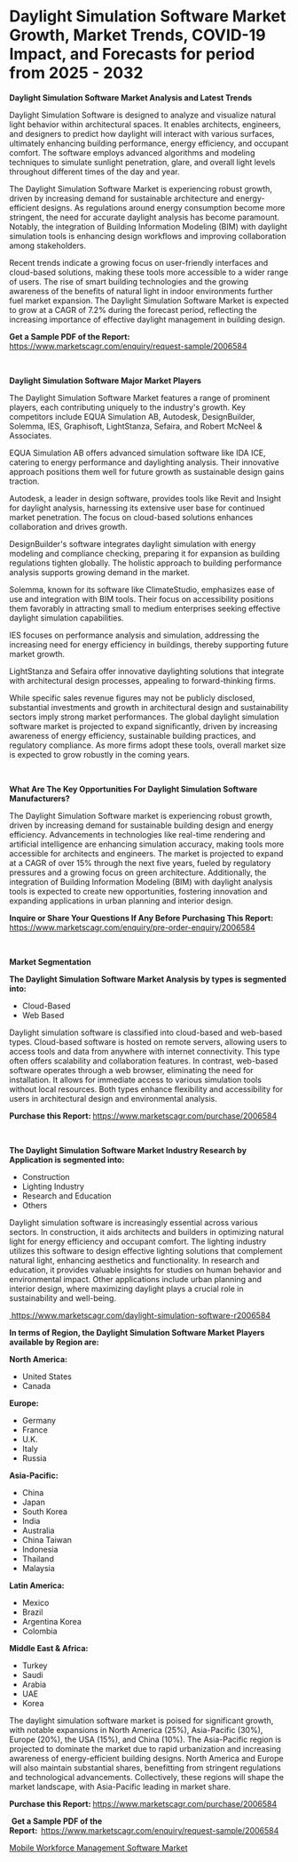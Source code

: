 <p><h1>Daylight Simulation Software Market Growth, Market Trends, COVID-19 Impact, and Forecasts for period from 2025 - 2032</h1></p><p><strong>Daylight Simulation Software Market Analysis and Latest Trends</strong></p>
<p><p>Daylight Simulation Software is designed to analyze and visualize natural light behavior within architectural spaces. It enables architects, engineers, and designers to predict how daylight will interact with various surfaces, ultimately enhancing building performance, energy efficiency, and occupant comfort. The software employs advanced algorithms and modeling techniques to simulate sunlight penetration, glare, and overall light levels throughout different times of the day and year.</p><p>The Daylight Simulation Software Market is experiencing robust growth, driven by increasing demand for sustainable architecture and energy-efficient designs. As regulations around energy consumption become more stringent, the need for accurate daylight analysis has become paramount. Notably, the integration of Building Information Modeling (BIM) with daylight simulation tools is enhancing design workflows and improving collaboration among stakeholders.</p><p>Recent trends indicate a growing focus on user-friendly interfaces and cloud-based solutions, making these tools more accessible to a wider range of users. The rise of smart building technologies and the growing awareness of the benefits of natural light in indoor environments further fuel market expansion. The Daylight Simulation Software Market is expected to grow at a CAGR of 7.2% during the forecast period, reflecting the increasing importance of effective daylight management in building design.</p></p>
<p><strong>Get a Sample PDF of the Report:&nbsp;</strong> <a href="https://www.marketscagr.com/enquiry/request-sample/2006584?utm_campaign=3018&utm_medium=2&utm_source=Github&utm_content=ia&utm_term=10032025&utm_id=daylight-simulation-software">https://www.marketscagr.com/enquiry/request-sample/2006584</a></p>
<p>&nbsp;</p>
<p><strong>Daylight Simulation Software Major Market Players</strong></p>
<p><p>The Daylight Simulation Software Market features a range of prominent players, each contributing uniquely to the industry's growth. Key competitors include EQUA Simulation AB, Autodesk, DesignBuilder, Solemma, IES, Graphisoft, LightStanza, Sefaira, and Robert McNeel & Associates. </p><p>EQUA Simulation AB offers advanced simulation software like IDA ICE, catering to energy performance and daylighting analysis. Their innovative approach positions them well for future growth as sustainable design gains traction.</p><p>Autodesk, a leader in design software, provides tools like Revit and Insight for daylight analysis, harnessing its extensive user base for continued market penetration. The focus on cloud-based solutions enhances collaboration and drives growth.</p><p>DesignBuilder's software integrates daylight simulation with energy modeling and compliance checking, preparing it for expansion as building regulations tighten globally. The holistic approach to building performance analysis supports growing demand in the market.</p><p>Solemma, known for its software like ClimateStudio, emphasizes ease of use and integration with BIM tools. Their focus on accessibility positions them favorably in attracting small to medium enterprises seeking effective daylight simulation capabilities.</p><p>IES focuses on performance analysis and simulation, addressing the increasing need for energy efficiency in buildings, thereby supporting future market growth.</p><p>LightStanza and Sefaira offer innovative daylighting solutions that integrate with architectural design processes, appealing to forward-thinking firms.</p><p>While specific sales revenue figures may not be publicly disclosed, substantial investments and growth in architectural design and sustainability sectors imply strong market performances. The global daylight simulation software market is projected to expand significantly, driven by increasing awareness of energy efficiency, sustainable building practices, and regulatory compliance. As more firms adopt these tools, overall market size is expected to grow robustly in the coming years.</p></p>
<p>&nbsp;</p>
<p><strong>What Are The Key Opportunities For Daylight Simulation Software Manufacturers?</strong></p>
<p><p>The Daylight Simulation Software market is experiencing robust growth, driven by increasing demand for sustainable building design and energy efficiency. Advancements in technologies like real-time rendering and artificial intelligence are enhancing simulation accuracy, making tools more accessible for architects and engineers. The market is projected to expand at a CAGR of over 15% through the next five years, fueled by regulatory pressures and a growing focus on green architecture. Additionally, the integration of Building Information Modeling (BIM) with daylight analysis tools is expected to create new opportunities, fostering innovation and expanding applications in urban planning and interior design.</p></p>
<p><strong>Inquire or Share Your Questions If Any Before Purchasing This Report:</strong> <a href="https://www.marketscagr.com/enquiry/pre-order-enquiry/2006584?utm_campaign=3018&utm_medium=2&utm_source=Github&utm_content=ia&utm_term=10032025&utm_id=daylight-simulation-software">https://www.marketscagr.com/enquiry/pre-order-enquiry/2006584</a></p>
<p>&nbsp;</p>
<p><strong>Market Segmentation</strong></p>
<p><strong>The Daylight Simulation Software Market Analysis by types is segmented into:</strong></p>
<p><ul><li>Cloud-Based</li><li>Web Based</li></ul></p>
<p><p>Daylight simulation software is classified into cloud-based and web-based types. Cloud-based software is hosted on remote servers, allowing users to access tools and data from anywhere with internet connectivity. This type often offers scalability and collaboration features. In contrast, web-based software operates through a web browser, eliminating the need for installation. It allows for immediate access to various simulation tools without local resources. Both types enhance flexibility and accessibility for users in architectural design and environmental analysis.</p></p>
<p><strong>Purchase this Report:&nbsp;</strong><a href="https://www.marketscagr.com/purchase/2006584?utm_campaign=3018&utm_medium=2&utm_source=Github&utm_content=ia&utm_term=10032025&utm_id=daylight-simulation-software">https://www.marketscagr.com/purchase/2006584</a></p>
<p>&nbsp;</p>
<p><strong>The Daylight Simulation Software Market Industry Research by Application is segmented into:</strong></p>
<p><ul><li>Construction</li><li>Lighting Industry</li><li>Research and Education</li><li>Others</li></ul></p>
<p><p>Daylight simulation software is increasingly essential across various sectors. In construction, it aids architects and builders in optimizing natural light for energy efficiency and occupant comfort. The lighting industry utilizes this software to design effective lighting solutions that complement natural light, enhancing aesthetics and functionality. In research and education, it provides valuable insights for studies on human behavior and environmental impact. Other applications include urban planning and interior design, where maximizing daylight plays a crucial role in sustainability and well-being.</p></p>
<p><a href="https://www.marketscagr.com/daylight-simulation-software-r2006584?utm_campaign=3018&utm_medium=2&utm_source=Github&utm_content=ia&utm_term=10032025&utm_id=daylight-simulation-software">&nbsp;https://www.marketscagr.com/daylight-simulation-software-r2006584</a></p>
<p><strong>In terms of Region, the Daylight Simulation Software Market Players available by Region are:</strong></p>
<p>
    <p> <strong> North America: </strong>
        <ul>
            <li>United States</li>
            <li>Canada</li>
        </ul>
        </p> 
    <p> <strong> Europe: </strong>
        <ul>
            <li>Germany</li>
            <li>France</li>
            <li>U.K.</li>
            <li>Italy</li>
            <li>Russia</li>
        </ul>
        </p> 
    <p> <strong> Asia-Pacific: </strong>
        <ul>
            <li>China</li>
            <li>Japan</li>
            <li>South Korea</li>
            <li>India</li>
            <li>Australia</li>
            <li>China Taiwan</li>
            <li>Indonesia</li>
            <li>Thailand</li>
            <li>Malaysia</li>
        </ul>
        </p> 
    <p> <strong> Latin America: </strong>
        <ul>
            <li>Mexico</li>
            <li>Brazil</li>
            <li>Argentina Korea</li>
            <li>Colombia</li>
        </ul>
        </p> 
    <p> <strong> Middle East & Africa: </strong>
        <ul>
            <li>Turkey</li>
            <li>Saudi</li>
            <li>Arabia</li>
            <li>UAE</li>
            <li>Korea</li>
        </ul>
    </p>
    </p>
<p><p>The daylight simulation software market is poised for significant growth, with notable expansions in North America (25%), Asia-Pacific (30%), Europe (20%), the USA (15%), and China (10%). The Asia-Pacific region is projected to dominate the market due to rapid urbanization and increasing awareness of energy-efficient building designs. North America and Europe will also maintain substantial shares, benefitting from stringent regulations and technological advancements. Collectively, these regions will shape the market landscape, with Asia-Pacific leading in market share.</p></p>
<p><strong>Purchase this Report: </strong><a href="https://www.marketscagr.com/purchase/2006584?utm_campaign=3018&utm_medium=2&utm_source=Github&utm_content=ia&utm_term=10032025&utm_id=daylight-simulation-software">https://www.marketscagr.com/purchase/2006584</a></p>
<p>&nbsp;<strong>Get a Sample PDF of the Report:&nbsp;&nbsp;</strong><a href="https://www.marketscagr.com/enquiry/request-sample/2006584?utm_campaign=3018&utm_medium=2&utm_source=Github&utm_content=ia&utm_term=10032025&utm_id=daylight-simulation-software">https://www.marketscagr.com/enquiry/request-sample/2006584</a></p>
<p><strong></strong></p>
<p><p><a href="https://github.com/tumacaakesha78/Market-Research-Report-List-1/blob/main/mobile-workforce-management-software-market.md?utm_campaign=3018&utm_medium=2&utm_source=Github&utm_content=ia&utm_term=10032025&utm_id=daylight-simulation-software">Mobile Workforce Management Software Market</a></p></p>